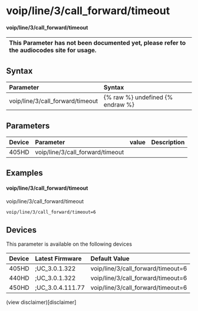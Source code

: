 ﻿---
description: voip/line/3/call_forward/timeout
search:
    keywords: ['voip','line','3','call_forward','timeout']
---

# voip/line/3/call_forward/timeout

#### voip/line/3/call_forward/timeout


| This Parameter has not been documented yet, please refer to the audiocodes site for usage.  |
| :--- |

## Syntax
| Parameter | Syntax |
| :--- | :--- |
|voip/line/3/call_forward/timeout | {% raw %} undefined {% endraw %} |

## Parameters
|Device|Parameter|value|Description|
|:---|:---|:---|:---|
| 405HD | voip/line/3/call_forward/timeout |  |  |

## Examples
#### voip/line/3/call_forward/timeout

voip/line/3/call_forward/timeout

```
voip/line/3/call_forward/timeout=6
```

## Devices
This parameter is available on the following devices

| Device | Latest Firmware | Default Value |
|:---|:---|:---|
| 405HD | ;UC_3.0.1.322 | voip/line/3/call_forward/timeout=6 
| 440HD | ;UC_3.0.1.322 | voip/line/3/call_forward/timeout=6 
| 450HD | ;UC_3.0.4.111.77 | voip/line/3/call_forward/timeout=6 

(view disclaimer)[disclaimer]
